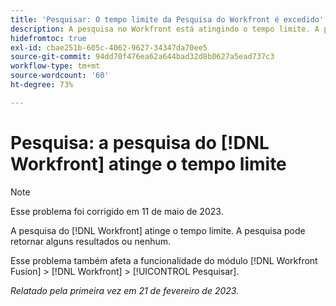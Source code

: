 ```yaml
---
title: 'Pesquisar: O tempo limite da Pesquisa do Workfront é excedido'
description: A pesquisa no Workfront está atingindo o tempo limite. A pesquisa pode retornar alguns resultados ou nenhum.
hidefromtoc: true
exl-id: cbae251b-605c-4062-9627-34347da70ee5
source-git-commit: 94dd70f476ea62a644bad32d8b0627a5ead737c3
workflow-type: tm+mt
source-wordcount: '60'
ht-degree: 73%

---
```


# Pesquisa: a pesquisa do [!DNL Workfront] atinge o tempo limite

<!--this issue is on WF and WFF TOCs. Valid issue, won't fix-->

>[!NOTE]
>
>Esse problema foi corrigido em 11 de maio de 2023.

A pesquisa do [!DNL Workfront] atinge o tempo limite. A pesquisa pode retornar alguns resultados ou nenhum.

Esse problema também afeta a funcionalidade do módulo [!DNL Workfront Fusion] > [!DNL Workfront] > [!UICONTROL Pesquisar].

_Relatado pela primeira vez em 21 de fevereiro de 2023._
